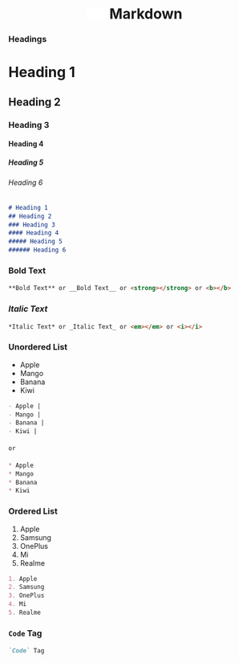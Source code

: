 <h1 align="center"><img src="MarkdownWhite.svg" width=38px>&nbsp;Markdown</h1>

### Headings

# Heading 1
## Heading 2
### Heading 3
#### Heading 4
##### Heading 5
###### Heading 6

```markdown
# Heading 1
## Heading 2
### Heading 3
#### Heading 4
##### Heading 5
###### Heading 6
```

### **Bold Text**

```markdown
**Bold Text** or __Bold Text__ or <strong></strong> or <b></b>
```

### *Italic Text*

 ```markdown
 *Italic Text* or _Italic Text_ or <em></em> or <i></i>
 ```

### Unordered List 
- Apple
- Mango
- Banana
- Kiwi

```markdown
- Apple |
- Mango |
- Banana |
- Kiwi |

or 

* Apple
* Mango
* Banana
* Kiwi
```

### Ordered List 

1. Apple
2. Samsung
3. OnePlus
4. Mi
5. Realme

```markdown
1. Apple
2. Samsung
3. OnePlus
4. Mi
5. Realme
```

### `Code` Tag

```markdown
`Code` Tag
```
